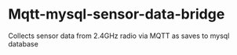 # Mqtt-mysql-sensor-data-bridge
Collects sensor data from 2.4GHz radio via MQTT as saves to mysql database
